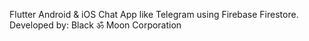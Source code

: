 Flutter Android & iOS Chat App like Telegram using Firebase Firestore.
Developed by: 
Black ॐ Moon Corporation

